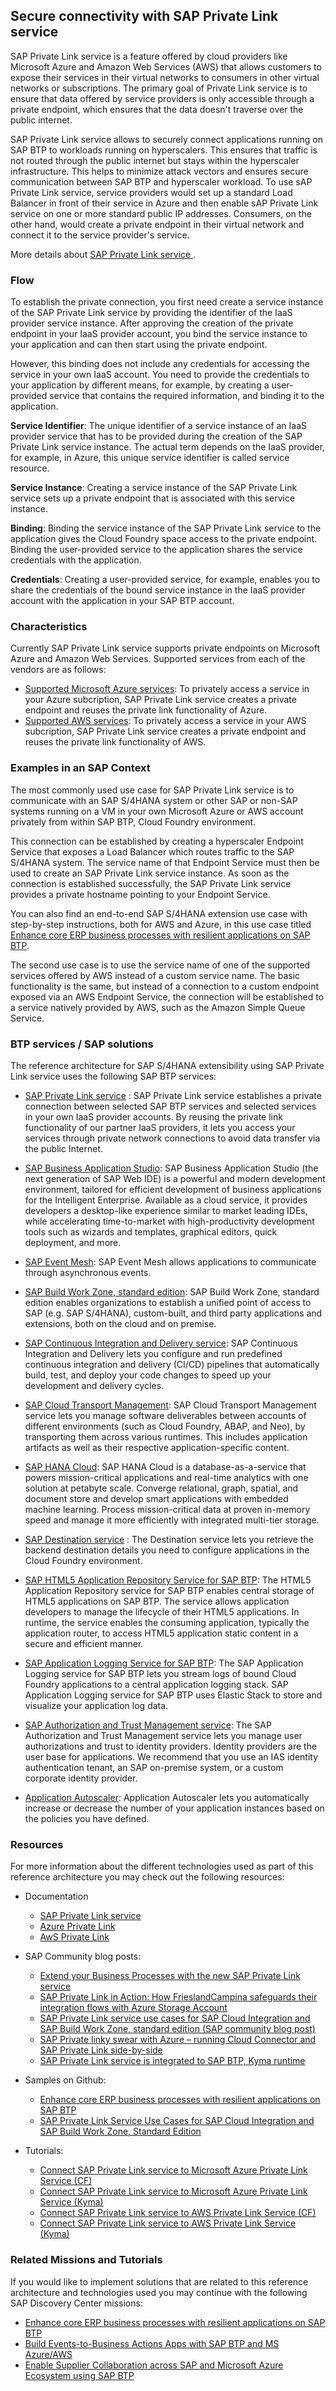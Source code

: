 <!-- dc-ref-arch-metadata : 
    {
        "id": "ref-arch-AWS-Azure-CAP-PLS",
        "name": "Secure connectivity with SAP Private Link service",
        "shortDescription": "The reference architecture demonstrates how SAP Private Link service can be used to securely communicate with an SAP S/4HANA system deployed in a customer-managed Microsoft Azure or AWS account from SAP BTP, Cloud Foundry environment.",
        "archDiagramLink": "images/Secure-Connectivity-with-SAP-Private-Link-service-diagram.png",
    "archDownloadResources" : [
        {
            "type": "drawio",
            "link": "architectures/Secure-Connectivity-with-SAP-Private-Link-service.drawio"
        }
    ],

        "tags": "Hyperscaler, Integration",
        "category": "Hyperscaler, Integration"
    }
dc-ref-arch-metadata  -->

<!-- dc-ref-arch-detail-page-start -->
## **Secure connectivity with SAP Private Link service**

SAP Private Link service is a feature offered by cloud providers like Microsoft Azure and Amazon Web Services (AWS) that allows customers to expose their services in their virtual networks to consumers in other virtual networks or subscriptions. The primary goal of Private Link service is to ensure that data offered by service providers is only accessible through a private endpoint, which ensures that the data doesn't traverse over the public internet.

SAP Private Link service allows to securely connect applications running on SAP BTP to workloads running on hyperscalers. This ensures that traffic is not routed through the public internet but stays within the hyperscaler infrastructure. This helps to minimize attack vectors and ensures secure communication between SAP BTP and hyperscaler workload. To use sAP Private Link service, service providers would set up a standard Load Balancer in front of their service in Azure and then enable sAP Private Link service on one or more standard public IP addresses. Consumers, on the other hand, would create a private endpoint in their virtual network and connect it to the service provider's service.

More details about [SAP Private Link service ](https://help.sap.com/docs/PRIVATE_LINK?locale=en-US).

### Flow
To establish the private connection, you first need create a service instance of the SAP Private Link service by providing the identifier of the IaaS provider service instance. After approving the creation of the private endpoint in your IaaS provider account, you bind the service instance to your application and can then start using the private endpoint.

However, this binding does not include any credentials for accessing the service in your own IaaS account. You need to provide the credentials to your application by different means, for example, by creating a user-provided service that contains the required information, and binding it to the application.

**Service Identifier**: The unique identifier of a service instance of an IaaS provider service that has to be provided during the creation of the SAP Private Link service instance. The actual term depends on the IaaS provider, for example, in Azure, this unique service identifier is called service resource.
   
**Service Instance**: Creating a service instance of the SAP Private Link service sets up a private endpoint that is associated with this service instance.

**Binding**: Binding the service instance of the SAP Private Link service to the application gives the Cloud Foundry space access to the private endpoint. Binding the user-provided service to the application shares the service credentials with the application.

**Credentials**: Creating a user-provided service, for example, enables you to share the credentials of the bound service instance in the IaaS provider account with the application in your SAP BTP account.

### Characteristics
Currently SAP Private Link service supports private endpoints on Microsoft Azure and Amazon Web Services. Supported services from each of the vendors are as follows:
- [Supported Microsoft Azure services](https://help.sap.com/docs/private-link/private-link1/consume-azure-services-in-sap-btp): To privately access a service in your Azure subcription, SAP Private Link service creates a private endpoint and reuses the private link functionality of Azure. 
- [Supported AWS services](https://help.sap.com/docs/private-link/private-link1/consume-amazon-web-services-in-sap-btp): To privately access a service in your AWS subcription, SAP Private Link service creates a private endpoint and reuses the private link functionality of AWS. 

### Examples in an SAP Context
The most commonly used use case for SAP Private Link service is to communicate with an SAP S/4HANA system or other SAP or non-SAP systems running on a VM in your own Microsoft Azure or AWS account privately from within SAP BTP, Cloud Foundry environment.

This connection can be established by creating a hyperscaler Endpoint Service that exposes a Load Balancer which routes traffic to the SAP S/4HANA system. The service name of that Endpoint Service must then be used to create an SAP Private Link service instance. As soon as the connection is established successfully, the SAP Private Link service provides a private hostname pointing to your Endpoint Service.

You can also find an end-to-end SAP S/4HANA extension use case with step-by-step instructions, both for AWS and Azure, in this use case titled [Enhance core ERP business processes with resilient applications on SAP BTP](https://github.com/SAP-samples/btp-build-resilient-apps).

The second use case is to use the service name of one of the supported services offered by AWS instead of a custom service name. The basic functionality is the same, but instead of a connection to a custom endpoint exposed via an AWS Endpoint Service, the connection will be established to a service natively provided by AWS, such as the Amazon Simple Queue Service.

<!-- dc-ref-arch-detail-page-end -->

### BTP services / SAP solutions
<!-- dc-ref-arch-services-start -->

The reference architecture for SAP S/4HANA extensibility using SAP Private Link service uses the following SAP BTP services:

- [SAP Private Link service](https://discovery-center.cloud.sap/serviceCatalog/private-link-service?service_plan=standard&region=all&commercialModel=cloud) <!-- dc-svc-metadata: {"isPrimary": "true"} dc-svc-metadata -->: SAP Private Link service establishes a private connection between selected SAP BTP services and selected services in your own IaaS provider accounts. By reusing the private link functionality of our partner IaaS providers, it lets you access your services through private network connections to avoid data transfer via the public Internet.
  
- [SAP Business Application Studio](https://discovery-center.cloud.sap/serviceCatalog/business-application-studio?region=all): SAP Business Application Studio (the next generation of SAP Web IDE) is a powerful and modern development environment, tailored for efficient development of business applications for the Intelligent Enterprise. Available as a cloud service, it provides developers a desktop-like experience similar to market leading IDEs, while accelerating time-to-market with high-productivity development tools such as wizards and templates, graphical editors, quick deployment, and more.

- [SAP Event Mesh](https://discovery-center.cloud.sap/serviceCatalog/event-mesh?region=all): SAP Event Mesh allows applications to communicate through asynchronous events.

- [SAP Build Work Zone, standard edition](https://discovery-center.cloud.sap/serviceCatalog/sap-build-work-zone-standard-edition?region=all): SAP Build Work Zone, standard edition enables organizations to establish a unified point of access to SAP (e.g. SAP S/4HANA), custom-built, and third party applications and extensions, both on the cloud and on premise. 

- [SAP Continuous Integration and Delivery service](https://discovery-center.cloud.sap/serviceCatalog/continuous-integration--delivery?region=all): SAP Continuous Integration and Delivery lets you configure and run predefined continuous integration and delivery (CI/CD) pipelines that automatically build, test, and deploy your code changes to speed up your development and delivery cycles.

- [SAP Cloud Transport Management](https://discovery-center.cloud.sap/serviceCatalog/cloud-transport-management?region=all): SAP Cloud Transport Management service lets you manage software deliverables between accounts of different environments (such as Cloud Foundry, ABAP, and Neo), by transporting them across various runtimes. This includes application artifacts as well as their respective application-specific content.

- [SAP HANA Cloud](https://discovery-center.cloud.sap/serviceCatalog/sap-hana-cloud?region=all): SAP HANA Cloud is a database-as-a-service that powers mission-critical applications and real-time analytics with one solution at petabyte scale. Converge relational, graph, spatial, and document store and develop smart applications with embedded machine learning. Process mission-critical data at proven in-memory speed and manage it more efficiently with integrated multi-tier storage.

- [SAP Destination service](https://discovery-center.cloud.sap/serviceCatalog/destination?service_plan=lite&region=all&commercialModel=cloud) <!-- dc-svc-metadata: {"isPrimary": "true"} dc-svc-metadata -->: The Destination service lets you retrieve the backend destination details you need to configure applications in the Cloud Foundry environment.

- [SAP HTML5 Application Repository Service for SAP BTP](https://discovery-center.cloud.sap/serviceCatalog/html5-application-repository-service?region=all): The HTML5 Application Repository service for SAP BTP enables central storage of HTML5 applications on SAP BTP. The service allows application developers to manage the lifecycle of their HTML5 applications. In runtime, the service enables the consuming application, typically the application router, to access HTML5 application static content in a secure and efficient manner.

- [SAP Application Logging Service for SAP BTP](https://discovery-center.cloud.sap/serviceCatalog/application-logging-service?region=all): The SAP Application Logging service for SAP BTP lets you stream logs of bound Cloud Foundry applications to a central application logging stack. SAP Application Logging service for SAP BTP uses Elastic Stack to store and visualize your application log data.

- [SAP Authorization and Trust Management service](https://discovery-center.cloud.sap/serviceCatalog/authorization-and-trust-management-service?region=all): The SAP Authorization and Trust Management service lets you manage user authorizations and trust to identity providers. Identity providers are the user base for applications. We recommend that you use an IAS identity authentication tenant, an SAP on-premise system, or a custom corporate identity provider.

- [Application Autoscaler](https://discovery-center.cloud.sap/serviceCatalog/application-autoscaler?service_plan=standard&region=all&commercialModel=cloud): Application Autoscaler lets you automatically increase or decrease the number of your application instances based on the policies you have defined.

<!-- dc-ref-arch-services-end -->

### Resources
<!-- dc-ref-arch-resources-start -->
For more information about the different technologies used as part of this reference architecture you may check out the following resources:

- Documentation
    - [SAP Private Link service](https://help.sap.com/docs/private-link)
    - [Azure Private Link](https://azure.microsoft.com/en-us/products/private-link)
    - [AwS Private Link](https://aws.amazon.com/privatelink/)
      
- SAP Community blog posts:
    - [Extend your Business Processes with the new SAP Private Link service](https://blogs.sap.com/2022/06/03/extend-your-business-processes-with-the-new-sap-private-link-service/)
    - [SAP Private Link in Action: How FrieslandCampina safeguards their integration flows with Azure Storage Account](https://blogs.sap.com/2023/04/07/sap-private-link-in-action-how-frieslandcampina-safeguards-their-integration-flows-with-azure-storage-account/)
    - [SAP Private Link service use cases for SAP Cloud Integration and SAP Build Work Zone, standard edition (SAP community blog post)](https://blogs.sap.com/2022/08/22/sap-private-link-service-use-cases-for-sap-cloud-integration-and-sap-launchpad/)
    - [SAP Private linky swear with Azure – running Cloud Connector and SAP Private Link side-by-side](https://blogs.sap.com/2022/07/07/btp-private-linky-swear-with-azure-running-cloud-connector-and-sap-private-link-side-by-side/)
    - [SAP Private Link service is integrated to SAP BTP, Kyma runtime](https://community.sap.com/t5/technology-blogs-by-sap/sap-private-link-service-is-integrated-to-sap-btp-kyma-runtime/ba-p/13614067)
      
- Samples on Github:
    - [Enhance core ERP business processes with resilient applications on SAP BTP](https://github.com/SAP-samples/btp-build-resilient-apps/blob/main/tutorials/05_setupconnectivity/privatelink.md)
    - [SAP Private Link Service Use Cases for SAP Cloud Integration and SAP Build Work Zone, Standard Edition](https://github.com/SAP-samples/btp-private-link-approuter)
      
- Tutorials:
    - [Connect SAP Private Link service to Microsoft Azure Private Link Service (CF)](https://developers.sap.com/mission.private-link-connect.html)
    - [Connect SAP Private Link service to Microsoft Azure Private Link Service (Kyma)](https://developers.sap.com/tutorials/private-link-azure-kyma.html)
    - [Connect SAP Private Link service to AWS Private Link Service (CF)](https://developers.sap.com/tutorials/private-link-aws.html)
    - [Connect SAP Private Link service to AWS Private Link Service (Kyma)](https://developers.sap.com/tutorials/private-link-aws-kyma.html)

<!-- dc-ref-arch-resources-end -->

### Related Missions and Tutorials
<!-- dc-ref-arch-related-missions-start -->
If you would like to implement solutions that are related to this reference architecture and technologies used you may continue with the following SAP Discovery Center missions:
- [Enhance core ERP business processes with resilient applications on SAP BTP](https://discovery-center.cloud.sap/missiondetail/3501/3542/)
- [Build Events-to-Business Actions Apps with SAP BTP and MS Azure/AWS](https://discovery-center.cloud.sap/missiondetail/4172/4422/)
- [Enable Supplier Collaboration across SAP and Microsoft Azure Ecosystem using SAP BTP](https://discovery-center.cloud.sap/missiondetail/4068/4280/)
  
<!-- dc-ref-arch-related-missions-end -->

